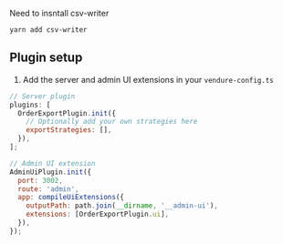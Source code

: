 Need to insntall csv-writer

```
yarn add csv-writer
```

## Plugin setup

1. Add the server and admin UI extensions in your `vendure-config.ts`

```js
// Server plugin
plugins: [
  OrderExportPlugin.init({
    // Optionally add your own strategies here
    exportStrategies: [],
  }),
];
```

```js
// Admin UI extension
AdminUiPlugin.init({
  port: 3002,
  route: 'admin',
  app: compileUiExtensions({
    outputPath: path.join(__dirname, '__admin-ui'),
    extensions: [OrderExportPlugin.ui],
  }),
});
```